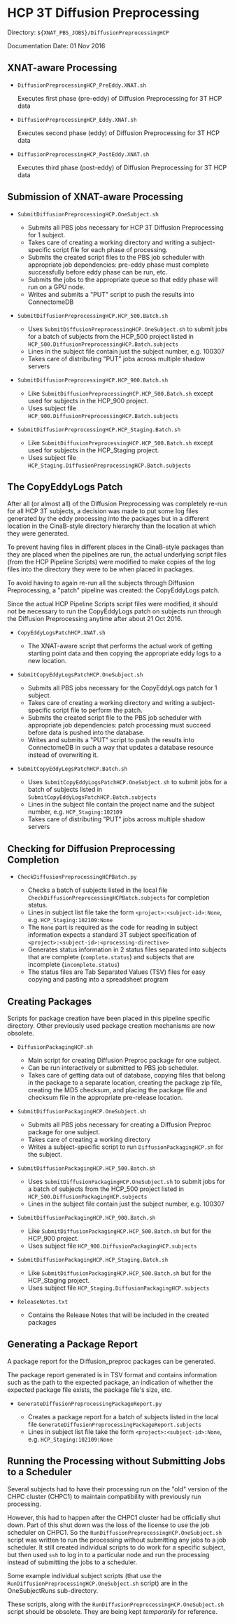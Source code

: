 HCP 3T Diffusion Preprocessing
==============================

Directory: `${XNAT_PBS_JOBS}/DiffusionPreprocessingHCP`

Documentation Date: 01 Nov 2016


XNAT-aware Processing
---------------------

* `DiffusionPreprocessingHCP_PreEddy.XNAT.sh` 
  
	Executes first phase (pre-eddy) of Diffusion Preprocessing for 3T HCP data

* `DiffusionPreprocessingHCP_Eddy.XNAT.sh`

	Executes second phase (eddy) of Diffusion Preprocessing for 3T HCP data

* `DiffusionPreprocessingHCP_PostEddy.XNAT.sh`

	Executes third phase (post-eddy) of Diffusion Preprocessing for 3T HCP data


Submission of XNAT-aware Processing
-----------------------------------

* `SubmitDiffusionPreprocessingHCP.OneSubject.sh`

	* Submits all PBS jobs necessary for HCP 3T Diffusion Preprocessing for 1 subject. 
	* Takes care of creating a working directory and writing a subject-specific
	  script file for each phase of processing. 
	* Submits the created script files to the PBS job scheduler with appropriate 
	  job dependencies: pre-eddy phase must complete successfully before eddy phase
	  can be run, etc. 
	* Submits the jobs to the appropriate queue so that eddy phase will run on a GPU
	  node.
	* Writes and submits a "PUT" script to push the results into ConnectomeDB			

* `SubmitDiffusionPreprocessingHCP.HCP_500.Batch.sh`

	* Uses `SubmitDiffusionPreprocessingHCP.OneSubject.sh` to submit jobs for a 
	  batch of subjects from the HCP_500 project listed in 
	  `HCP_500.DiffusionPreprocessingHCP.Batch.subjects`
	* Lines in the subject file contain just the subject number, e.g. 100307
	* Takes care of distributing "PUT" jobs across multiple shadow servers

* `SubmitDiffusionPreprocessingHCP.HCP_900.Batch.sh`

	* Like `SubmitDiffusionPreprocessingHCP.HCP_500.Batch.sh` except used for
	  subjects in the HCP_900 project. 
	* Uses subject file `HCP_900.DiffusionPreprocessingHCP.Batch.subjects`

* `SubmitDiffusionPreprocessingHCP.HCP_Staging.Batch.sh`

	* Like `SubmitDiffusionPreprocessingHCP.HCP_500.Batch.sh` except used for
	  subjects in the HCP_Staging project. 
	* Uses subject file `HCP_Staging.DiffusionPreprocessingHCP.Batch.subjects`


The CopyEddyLogs Patch
----------------------

After all (or almost all) of the Diffusion Preprocessing was completely re-run
for all HCP 3T subjects, a decision was made to put some log files generated
by the eddy processing into the packages but in a different location in the
CinaB-style directory hierarchy than the location at which they were generated.

To prevent having files in different places in the CinaB-style packages than
they are placed when the pipelines are run, the actual underlying script files
(from the HCP Pipeline Scripts) were modified to make copies of the log files
into the directory they were to be when placed in packages. 

To avoid having to again re-run all the subjects through Diffusion Preprocessing,
a "patch" pipeline was created: the CopyEddyLogs patch.

Since the actual HCP Pipeline Scripts script files were modified, it should not
be necessary to run the CopyEddyLogs patch on subjects run through the Diffusion
Preprocessing anytime after about 21 Oct 2016.

* `CopyEddyLogsPatchHCP.XNAT.sh`

	* The XNAT-aware script that performs the actual work of getting starting point
	  data and then copying the appropriate eddy logs to a new location.

* `SubmitCopyEddyLogsPatchHCP.OneSubject.sh`

	* Submits all PBS jobs necessary for the CopyEddyLogs patch for 1 subject. 
	* Takes care of creating a working directory and writing a subject-specific
	  script file to perform the patch.
	* Submits the created script file to the PBS job scheduler with appropriate 
	  job dependencies: patch processing must succeed before data is pushed
	  into the database.
	* Writes and submits a "PUT" script to push the results into ConnectomeDB
	  in such a way that updates a database resource instead of overwriting it.

* `SubmitCopyEddyLogsPatchHCP.Batch.sh`

	* Uses `SubmitCopyEddyLogsPatchHCP.OneSubject.sh` to submit jobs for a 
	  batch of subjects listed in `SubmitCopyEddyLogsPatchHCP.Batch.subjects`
	* Lines in the subject file contain the project name and the subject number, 
	  e.g. `HCP_Staging:102109`
	* Takes care of distributing "PUT" jobs across multiple shadow servers


Checking for Diffusion Preprocessing Completion
-----------------------------------------------

* `CheckDiffusionPreprocessingHCPBatch.py`

	* Checks a batch of subjects listed in the local file 
	  `CheckDiffusionPreprocessingHCPBatch.subjects` for completion status.
	* Lines in subject list file take the form `<project>:<subject-id>:None`, 
	  e.g. `HCP_Staging:102109:None`
	* The `None` part is required as the code for reading in subject information 
	  expects a standard 3T subject specification of `<project>:<subject-id>:<processing-directive>`
	* Generates status information in 2 status files separated into subjects that are
	  complete (`complete.status`) and subjects that are incomplete (`incomplete.status`)
	* The status files are Tab Separated Values (TSV) files for easy copying and pasting into 
	  a spreadsheet program


Creating Packages
-----------------

Scripts for package creation have been placed in this pipeline specific directory.
Other previously used package creation mechanisms are now obsolete.

* `DiffusionPackagingHCP.sh`

	* Main script for creating Diffusion Preproc package for one subject.
	* Can be run interactively or submitted to PBS job scheduler.
	* Takes care of getting data out of database, copying files that 
	  belong in the package to a separate location, creating the package zip 
	  file, creating the MD5 checksum, and placing the package file and checksum
	  file in the appropriate pre-release location.

* `SubmitDiffusionPackagingHCP.OneSubject.sh`

	* Submits all PBS jobs necessary for creating a Diffusion Preproc package
	  for one subject.
	* Takes care of creating a working directory
	* Writes a subject-specific script to run `DiffusionPackagingHCP.sh` for the
	  subject.

* `SubmitDiffusionPackagingHCP.HCP_500.Batch.sh`

	* Uses `SubmitDiffusionPackagingHCP.OneSubject.sh` to submit jobs for a
	  batch of subjects from the HCP_500 project listed in
	  `HCP_500.DiffusionPackagingHCP.subjects`
	* Lines in the subject file contain just the subject number, e.g. 100307

* `SubmitDiffusionPackagingHCP.HCP_900.Batch.sh`

	* Like `SubmitDiffusionPackagingHCP.HCP_500.Batch.sh` but for the
	  HCP_900 project. 
	* Uses subject file `HCP_900.DiffusionPackagingHCP.subjects`

* `SubmitDiffusionPackagingHCP.HCP_Staging.Batch.sh`

	* Like `SubmitDiffusionPackagingHCP.HCP_500.Batch.sh` but for the
	  HCP_Staging project. 
	* Uses subject file `HCP_Staging.DiffusionPackagingHCP.subjects`

* `ReleaseNotes.txt`

	* Contains the Release Notes that will be included in the created
	  packages


Generating a Package Report 
---------------------------

A package report for the Diffusion_preproc packages can be generated.

The package report generated is in TSV format and contains information
such as the path to the expected package, an indication of whether the
expected package file exists, the package file's size, etc.

* `GenerateDiffusionPreprocessingPackageReport.py`

	* Creates a package report for a batch of subjects listed in the local
	  file `GenerateDiffusionPreprocessingPackageReport.subjects`
	* Lines in subject list file take the form `<project>:<subject-id>:None`, 
	  e.g. `HCP_Staging:102109:None`


Running the Processing without Submitting Jobs to a Scheduler
-------------------------------------------------------------

Several subjects had to have their processing run on the "old" version of the
CHPC cluster (CHPC1) to maintain compatibility with previously run processing.

However, this had to happen after the CHPC1 cluster had be officially
shut down. Part of this shut down was the loss of the license to use the 
job scheduler on CHPC1. So the `RunDiffusionPreprocessingHCP.OneSubject.sh`
script was written to run the processing without submitting any jobs to 
a job scheduler. It still created individual scripts to do work for 
a specific subject, but then used `ssh` to log in to a particular node
and run the processing instead of submitting the jobs to a scheduler.

Some example individual subject scripts (that use the 
`RunDiffusionPreprocessingHCP.OneSubject.sh` script) are in the OneSubjectRuns
sub-directory. 

These scripts, along with the `RunDiffusionPreprocessingHCP.OneSubject.sh` 
script should be obsolete. They are being kept _temporarily_ for reference.

